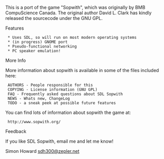
  This is a port of the game "Sopwith", which was originally by 
  BMB CompuScience Canada. The original author David L. Clark
  has kindly released the sourcecode under the GNU GPL.

Features

     * Uses SDL, so will run on most modern operating systems
     * (in progress) GNOME port
     * Pseudo-functional networking
     * PC speaker emulation!

More Info

  More information about sopwith is available in some of the files
  included here:
  
     AUTHORS - People responsible for this
     COPYING - License information (GNU GPL)
     FAQ - Frequently asked questions about SDL Sopwith
     NEWS - Whats new, ChangeLog
     TODO - a sneak peek at possible future features

  You can find lots of information about sopwith the game at:

     http://www.sopwith.org/

Feedback

  If you like SDL Sopwith, email me and let me know!

  Simon Howard <sdh300@zepler.net>


